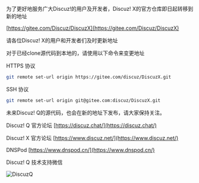 为了更好地服务广大Discuz!的用户及开发者，Discuz! X的官方仓库即日起转移到新的地址

[https://gitee.com/Discuz/DiscuzX](https://gitee.com/Discuz/DiscuzX)

请各位Discuz! X的用户和开发者们及时更新地址

对于已经clone源代码到本地的，请使用以下命令来变更地址

HTTPS 协议
```bash
git remote set-url origin https://gitee.com/discuz/DiscuzX.git
```

SSH 协议
```bash
git remote set-url origin git@gitee.com:discuz/DiscuzX.git
```
未来Discuz! Q的源代码，也会在新的地址下发布，请大家保持关注。

Discuz! Q 官方论坛 [https://discuz.chat/](https://discuz.chat/)

Discuz! X 官方论坛 [https://www.discuz.net/](https://www.discuz.net/)

DNSPod [https://www.dnspod.cn/](https://www.dnspod.cn/)

Discuz! Q 技术支持微信

![DiscuzQ](https://gitee.com/ComsenzDiscuz/DiscuzX/raw/master/helper.jpeg)